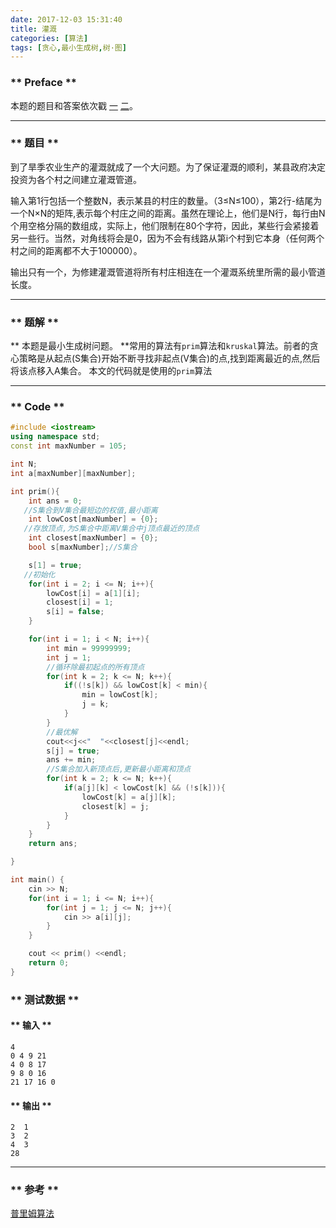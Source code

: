 ```yaml
---
date: 2017-12-03 15:31:40
title: 灌溉
categories: [算法]
tags: [贪心,最小生成树,树·图]
---
```

### ** Preface **

本题的题目和答案依次戳 [一](https://github.com/iamsail/algorithm-homework/blob/master/question/experimentThree-Four/%E7%81%8C%E6%BA%89.md) [二](https://github.com/iamsail/algorithm-homework/blob/master/answer/experimentThree-Four/%E7%81%8C%E6%BA%89.cpp)。

***************

### ** 题目 **

到了旱季农业生产的灌溉就成了一个大问题。为了保证灌溉的顺利，某县政府决定投资为各个村之间建立灌溉管道。

输入第1行包括一个整数N，表示某县的村庄的数量。（3≤N≤100），第2行-结尾为一个N×N的矩阵,表示每个村庄之间的距离。虽然在理论上，他们是N行，每行由N个用空格分隔的数组成，实际上，他们限制在80个字符，因此，某些行会紧接着另一些行。当然，对角线将会是0，因为不会有线路从第i个村到它本身（任何两个村之间的距离都不大于100000）。

输出只有一个，为修建灌溉管道将所有村庄相连在一个灌溉系统里所需的最小管道长度。

*************

### ** 题解 **

** 本题是最小生成树问题。 **常用的算法有`prim`算法和`kruskal`算法。前者的贪心策略是从起点(S集合)开始不断寻找非起点(V集合)的点,找到距离最近的点,然后将该点移入A集合。
本文的代码就是使用的`prim`算法

***************
### ** Code **

```C++
#include <iostream>
using namespace std;
const int maxNumber = 105;

int N;
int a[maxNumber][maxNumber];

int prim(){
    int ans = 0;
   //S集合到V集合最短边的权值,最小距离
    int lowCost[maxNumber] = {0};
   //存放顶点,为S集合中距离V集合中j顶点最近的顶点
    int closest[maxNumber] = {0}; 
    bool s[maxNumber];//S集合

    s[1] = true;
   //初始化
    for(int i = 2; i <= N; i++){
        lowCost[i] = a[1][i];
        closest[i] = 1; 
		s[i] = false;
    }

    for(int i = 1; i < N; i++){
        int min = 99999999;
        int j = 1;
        //循环除最初起点的所有顶点
        for(int k = 2; k <= N; k++){
            if((!s[k]) && lowCost[k] < min){
                min = lowCost[k];
                j = k;
            }
        }
        //最优解
		cout<<j<<"  "<<closest[j]<<endl;
        s[j] = true;
        ans += min;
        //S集合加入新顶点后,更新最小距离和顶点
        for(int k = 2; k <= N; k++){
            if(a[j][k] < lowCost[k] && (!s[k])){
                lowCost[k] = a[j][k];
                closest[k] = j;
            }
        }
    }
    return ans;

}

int main() {
    cin >> N;
    for(int i = 1; i <= N; i++){
        for(int j = 1; j <= N; j++){
            cin >> a[i][j];
        }
    }

    cout << prim() <<endl;
    return 0;
}
```

### ** 测试数据 **

#### ** 输入 **
```
4
0 4 9 21
4 0 8 17
9 8 0 16
21 17 16 0
```
#### ** 输出 **
```
2  1
3  2
4  3
28
```
***************
### ** 参考 **

[普里姆算法](https://zh.wikipedia.org/wiki/%E6%99%AE%E6%9E%97%E5%A7%86%E7%AE%97%E6%B3%95)
